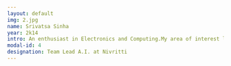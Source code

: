 ```yaml
---
layout: default
img: 2.jpg
name: Srivatsa Sinha
year: 2k14
intro: An enthusiast in Electronics and Computing.My area of interest lies in Deep Learning, Statistical Modelling and Artificial General Intelligence
modal-id: 4
designation: Team Lead A.I. at Nivritti
---
```

